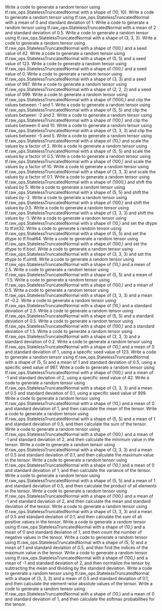 Write a code to generate a random tensor using tf.raw_ops.StatelessTruncatedNormal with a shape of (10, 10).
Write a code to generate a random tensor using tf.raw_ops.StatelessTruncatedNormal with a mean of 0 and standard deviation of 1.
Write a code to generate a random tensor using tf.raw_ops.StatelessTruncatedNormal with a mean of 2 and standard deviation of 0.5.
Write a code to generate a random tensor using tf.raw_ops.StatelessTruncatedNormal with a shape of (3, 3, 3).
Write a code to generate a random tensor using tf.raw_ops.StatelessTruncatedNormal with a shape of (100,) and a seed value of 42.
Write a code to generate a random tensor using tf.raw_ops.StatelessTruncatedNormal with a shape of (5, 5) and a seed value of 123.
Write a code to generate a random tensor using tf.raw_ops.StatelessTruncatedNormal with a shape of (100,) and a seed value of 0.
Write a code to generate a random tensor using tf.raw_ops.StatelessTruncatedNormal with a shape of (3, 3) and a seed value of 987.
Write a code to generate a random tensor using tf.raw_ops.StatelessTruncatedNormal with a shape of (2, 2, 2) and a seed value of 999.
Write a code to generate a random tensor using tf.raw_ops.StatelessTruncatedNormal with a shape of (1000,) and clip the values between -1 and 1.
Write a code to generate a random tensor using tf.raw_ops.StatelessTruncatedNormal with a shape of (5, 5) and clip the values between -2 and 2.
Write a code to generate a random tensor using tf.raw_ops.StatelessTruncatedNormal with a shape of (100,) and clip the values between 0 and 10.
Write a code to generate a random tensor using tf.raw_ops.StatelessTruncatedNormal with a shape of (3, 3, 3) and clip the values between -5 and 5.
Write a code to generate a random tensor using tf.raw_ops.StatelessTruncatedNormal with a shape of (10,) and scale the values by a factor of 2.
Write a code to generate a random tensor using tf.raw_ops.StatelessTruncatedNormal with a shape of (5, 5) and scale the values by a factor of 0.5.
Write a code to generate a random tensor using tf.raw_ops.StatelessTruncatedNormal with a shape of (100,) and scale the values by a factor of 10.
Write a code to generate a random tensor using tf.raw_ops.StatelessTruncatedNormal with a shape of (3, 3, 3) and scale the values by a factor of 0.1.
Write a code to generate a random tensor using tf.raw_ops.StatelessTruncatedNormal with a shape of (1000,) and shift the values by 5.
Write a code to generate a random tensor using tf.raw_ops.StatelessTruncatedNormal with a shape of (5, 5) and shift the values by -2.
Write a code to generate a random tensor using tf.raw_ops.StatelessTruncatedNormal with a shape of (100,) and shift the values by 0.5.
Write a code to generate a random tensor using tf.raw_ops.StatelessTruncatedNormal with a shape of (3, 3, 3) and shift the values by -1.
Write a code to generate a random tensor using tf.raw_ops.StatelessTruncatedNormal with a shape of (10,) and set the dtype to tf.int32.
Write a code to generate a random tensor using tf.raw_ops.StatelessTruncatedNormal with a shape of (5, 5) and set the dtype to tf.float64.
Write a code to generate a random tensor using tf.raw_ops.StatelessTruncatedNormal with a shape of (100,) and set the dtype to tf.bool.
Write a code to generate a random tensor using tf.raw_ops.StatelessTruncatedNormal with a shape of (3, 3, 3) and set the dtype to tf.uint8.
Write a code to generate a random tensor using tf.raw_ops.StatelessTruncatedNormal with a shape of (10,) and a mean of 2.5.
Write a code to generate a random tensor using tf.raw_ops.StatelessTruncatedNormal with a shape of (5, 5) and a mean of -1.5.
Write a code to generate a random tensor using tf.raw_ops.StatelessTruncatedNormal with a shape of (100,) and a mean of 0.5.
Write a code to generate a random tensor using tf.raw_ops.StatelessTruncatedNormal with a shape of (3, 3, 3) and a mean of -0.2.
Write a code to generate a random tensor using tf.raw_ops.StatelessTruncatedNormal with a shape of (10,) and a standard deviation of 2.5.
Write a code to generate a random tensor using tf.raw_ops.StatelessTruncatedNormal with a shape of (5, 5) and a standard deviation of 0.5.
Write a code to generate a random tensor using tf.raw_ops.StatelessTruncatedNormal with a shape of (100,) and a standard deviation of 1.5.
Write a code to generate a random tensor using tf.raw_ops.StatelessTruncatedNormal with a shape of (3, 3, 3) and a standard deviation of 0.2.
Write a code to generate a random tensor using tf.raw_ops.StatelessTruncatedNormal with a shape of (10,) and a mean of 0 and standard deviation of 1, using a specific seed value of 123.
Write a code to generate a random tensor using tf.raw_ops.StatelessTruncatedNormal with a shape of (5, 5) and a mean of 1 and standard deviation of 0.5, using a specific seed value of 987.
Write a code to generate a random tensor using tf.raw_ops.StatelessTruncatedNormal with a shape of (100,) and a mean of -1 and standard deviation of 2, using a specific seed value of 42.
Write a code to generate a random tensor using tf.raw_ops.StatelessTruncatedNormal with a shape of (3, 3, 3) and a mean of 0.5 and standard deviation of 0.1, using a specific seed value of 999.
Write a code to generate a random tensor using tf.raw_ops.StatelessTruncatedNormal with a shape of (10,) and a mean of 0 and standard deviation of 1, and then calculate the mean of the tensor.
Write a code to generate a random tensor using tf.raw_ops.StatelessTruncatedNormal with a shape of (5, 5) and a mean of 1 and standard deviation of 0.5, and then calculate the sum of the tensor.
Write a code to generate a random tensor using tf.raw_ops.StatelessTruncatedNormal with a shape of (100,) and a mean of -1 and standard deviation of 2, and then calculate the minimum value in the tensor.
Write a code to generate a random tensor using tf.raw_ops.StatelessTruncatedNormal with a shape of (3, 3, 3) and a mean of 0.5 and standard deviation of 0.1, and then calculate the maximum value in the tensor.
Write a code to generate a random tensor using tf.raw_ops.StatelessTruncatedNormal with a shape of (10,) and a mean of 0 and standard deviation of 1, and then calculate the variance of the tensor.
Write a code to generate a random tensor using tf.raw_ops.StatelessTruncatedNormal with a shape of (5, 5) and a mean of 1 and standard deviation of 0.5, and then calculate the product of all elements in the tensor.
Write a code to generate a random tensor using tf.raw_ops.StatelessTruncatedNormal with a shape of (100,) and a mean of -1 and standard deviation of 2, and then calculate the mean and standard deviation of the tensor.
Write a code to generate a random tensor using tf.raw_ops.StatelessTruncatedNormal with a shape of (3, 3, 3) and a mean of 0.5 and standard deviation of 0.1, and then calculate the sum of all positive values in the tensor.
Write a code to generate a random tensor using tf.raw_ops.StatelessTruncatedNormal with a shape of (10,) and a mean of 0 and standard deviation of 1, and then count the number of negative values in the tensor.
Write a code to generate a random tensor using tf.raw_ops.StatelessTruncatedNormal with a shape of (5, 5) and a mean of 1 and standard deviation of 0.5, and then find the indices of the maximum value in the tensor.
Write a code to generate a random tensor using tf.raw_ops.StatelessTruncatedNormal with a shape of (100,) and a mean of -1 and standard deviation of 2, and then normalize the tensor by subtracting the mean and dividing by the standard deviation.
Write a code to generate a random tensor using tf.raw_ops.StatelessTruncatedNormal with a shape of (3, 3, 3) and a mean of 0.5 and standard deviation of 0.1, and then calculate the element-wise absolute values of the tensor.
Write a code to generate a random tensor using tf.raw_ops.StatelessTruncatedNormal with a shape of (10,) and a mean of 0 and standard deviation of 1, and then calculate the softmax probabilities for the tensor.